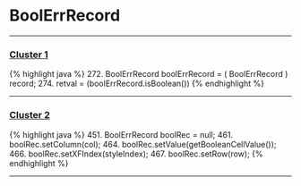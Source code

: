 # BoolErrRecord

***

### [Cluster 1](./1)
{% highlight java %}
272. BoolErrRecord boolErrRecord = ( BoolErrRecord ) record;
274. retval = (boolErrRecord.isBoolean())
{% endhighlight %}

***

### [Cluster 2](./2)
{% highlight java %}
451. BoolErrRecord boolRec = null;
461. boolRec.setColumn(col);
464.     boolRec.setValue(getBooleanCellValue());
466. boolRec.setXFIndex(styleIndex);
467. boolRec.setRow(row);
{% endhighlight %}

***

